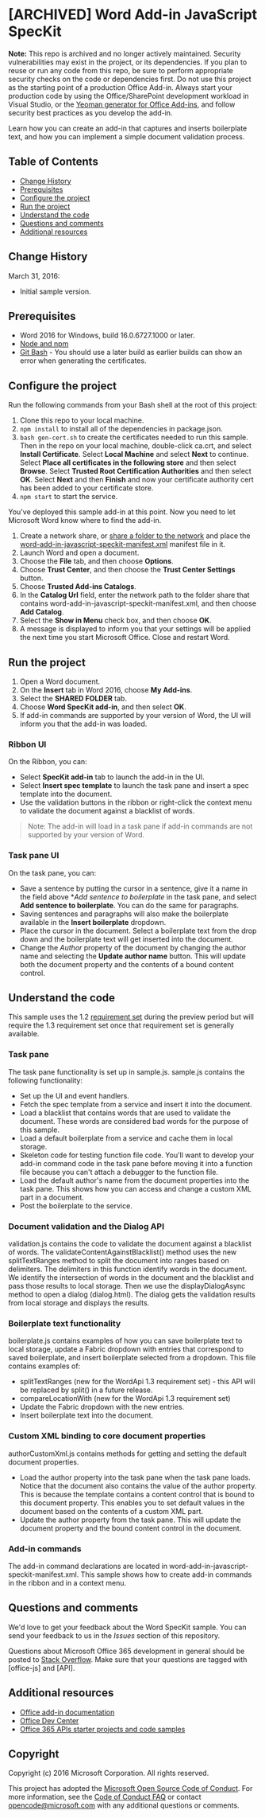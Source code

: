 # [ARCHIVED] Word Add-in JavaScript SpecKit

**Note:** This repo is archived and no longer actively maintained. Security vulnerabilities may exist in the project, or its dependencies. If you plan to reuse or run any code from this repo, be sure to perform appropriate security checks on the code or dependencies first. Do not use this project as the starting point of a production Office Add-in. Always start your production code by using the Office/SharePoint development workload in Visual Studio, or the [Yeoman generator for Office Add-ins](https://github.com/OfficeDev/generator-office), and follow security best practices as you develop the add-in. 

Learn how you can create an add-in that captures and inserts boilerplate text, and how you can implement a simple document validation process.

## Table of Contents
* [Change History](#change-history)
* [Prerequisites](#prerequisites)
* [Configure the project](#configure-the-project)
* [Run the project](#run-the-project)
* [Understand the code](#understand-the-code)
* [Questions and comments](#questions-and-comments)
* [Additional resources](#additional-resources)

## Change History

March 31, 2016:
* Initial sample version.

## Prerequisites

* Word 2016 for Windows, build 16.0.6727.1000 or later.
* [Node and npm](https://nodejs.org/en/)
* [Git Bash](https://git-scm.com/downloads) - You should use a later build as earlier builds can show an error when generating the certificates.

## Configure the project

Run the following commands from your Bash shell at the root of this project:

1. Clone this repo to your local machine.
2. ```npm install``` to install all of the dependencies in package.json.
3. ```bash gen-cert.sh``` to create the certificates needed to run this sample. Then in the repo on your local machine, double-click ca.crt, and select **Install Certificate**. Select **Local Machine** and select **Next** to continue. Select **Place all certificates in the following store** and then select **Browse**.  Select **Trusted Root Certification Authorities** and then select **OK**. Select **Next** and then **Finish** and now your certificate authority cert has been added to your certificate store.
4. ```npm start``` to start the service.

You've deployed this sample add-in at this point. Now you need to let Microsoft Word know where to find the add-in.

1. Create a network share, or [share a folder to the network](https://technet.microsoft.com/en-us/library/cc770880.aspx) and place the [word-add-in-javascript-speckit-manifest.xml](word-add-in-javascript-speckit-manifest.xml) manifest file in it.
3. Launch Word and open a document.
4. Choose the **File** tab, and then choose **Options**.
5. Choose **Trust Center**, and then choose the **Trust Center Settings** button.
6. Choose **Trusted Add-ins Catalogs**.
7. In the **Catalog Url** field, enter the network path to the folder share that contains word-add-in-javascript-speckit-manifest.xml, and then choose **Add Catalog**.
8. Select the **Show in Menu** check box, and then choose **OK**.
9. A message is displayed to inform you that your settings will be applied the next time you start Microsoft Office. Close and restart Word.

## Run the project

1. Open a Word document.
2. On the **Insert** tab in Word 2016, choose **My Add-ins**.
3. Select the **SHARED FOLDER** tab.
4. Choose **Word SpecKit add-in**, and then select **OK**.
5. If add-in commands are supported by your version of Word, the UI will inform you that the add-in was loaded.

### Ribbon UI
On the Ribbon, you can:
* Select **SpecKit add-in** tab to launch the add-in in the UI.
* Select **Insert spec template** to launch the task pane and insert a spec template into the document.
* Use the validation buttons in the ribbon or right-click the context menu to validate the document against a blacklist of words.

 > Note: The add-in will load in a task pane if add-in commands are not supported by your version of Word.

### Task pane UI
On the task pane, you can:
* Save a sentence by putting the cursor in a sentence, give it a name in the field above **Add sentence to boilerplate* in the task pane, and select **Add sentence to boilerplate**. You can do the same for paragraphs.
* Saving sentences and paragraphs will also make the boilerplate available in the **Insert boilerplate** dropdown.
* Place the cursor in the document. Select a boilerplate text from the drop down and the boilerplate text will get inserted into the document.
* Change the *Author* property of the document by changing the author name and selecting the **Update author name** button. This will update both the document property and the contents of a bound content control.

## Understand the code

This sample uses the 1.2 [requirement set](http://dev.office.com/reference/add-ins/office-add-in-requirement-sets?product=word) during the preview period but will require the 1.3 requirement set once that requirement set is generally available.

### Task pane

The task pane functionality is set up in sample.js. sample.js contains the following functionality:

* Set up the UI and event handlers.
* Fetch the spec template from a service and insert it into the document.
* Load a blacklist that contains words that are used to validate the document. These words are considered bad words for the purpose of this sample.
* Load a default boilerplate from a service and cache them in local storage.
* Skeleton code for testing function file code. You'll want to develop your add-in command code in the task pane before moving it into a function file because you can't attach a debugger to the function file.
* Load the default author's name from the document properties into the task pane. This shows how you can access and change a custom XML part in a document.
* Post the boilerplate to the service.

### Document validation and the Dialog API

validation.js contains the code to validate the document against a blacklist of words. The validateContentAgainstBlacklist() method uses the new splitTextRanges method to split the document into ranges based on delimiters. The delimiters in this function identify words in the document. We identify the intersection of words in the document and the blacklist and pass those results to local storage. Then we use the displayDialogAsync method to open a dialog (dialog.html). The dialog gets the validation results from local storage and displays the results.

### Boilerplate text functionality

boilerplate.js contains examples of how you can save boilerplate text to local storage, update a Fabric dropdown with entries that correspond to saved boilerplate, and insert boilerplate selected from a dropdown. This file contains examples of:
* splitTextRanges (new for the WordApi 1.3 requirement set) - this API will be replaced by split() in a future release.
* compareLocationWith (new for the WordApi 1.3 requirement set)
* Update the Fabric dropdown with the new entries.
* Insert boilerplate text into the document.

### Custom XML binding to core document properties

authorCustomXml.js contains methods for getting and setting the default document properties.

* Load the author property into the task pane when the task pane loads. Notice that the document also contains the value of the author property. This is because the template contains a content control that is bound to this document property. This enables you to set default values in the document based on the contents of a custom XML part.
* Update the author property from the task pane. This will update the document property and the bound content control in the document.

### Add-in commands

The add-in command declarations are located in word-add-in-javascript-speckit-manifest.xml. This sample shows how to create add-in commands in the ribbon and in a context menu.

## Questions and comments

We'd love to get your feedback about the Word SpecKit sample. You can send your feedback to us in the *Issues* section of this repository.

Questions about Microsoft Office 365 development in general should be posted to [Stack Overflow](http://stackoverflow.com/questions/tagged/office-js+API). Make sure that your questions are tagged with [office-js] and [API].

## Additional resources

* [Office add-in documentation](https://msdn.microsoft.com/en-us/library/office/jj220060.aspx)
* [Office Dev Center](http://dev.office.com/)
* [Office 365 APIs starter projects and code samples](http://msdn.microsoft.com/en-us/office/office365/howto/starter-projects-and-code-samples)

## Copyright
Copyright (c) 2016 Microsoft Corporation. All rights reserved.



This project has adopted the [Microsoft Open Source Code of Conduct](https://opensource.microsoft.com/codeofconduct/). For more information, see the [Code of Conduct FAQ](https://opensource.microsoft.com/codeofconduct/faq/) or contact [opencode@microsoft.com](mailto:opencode@microsoft.com) with any additional questions or comments.
